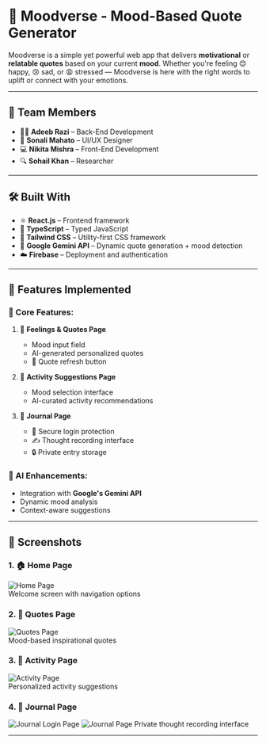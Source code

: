# 🌈 Moodverse - Mood-Based Quote Generator

Moodverse is a simple yet powerful web app that delivers **motivational** or **relatable quotes** based on your current **mood**. Whether you're feeling 😊 happy, 😢 sad, or 😩 stressed — Moodverse is here with the right words to uplift or connect with your emotions.

---

## 👥 Team Members

- 👨‍💻 **Adeeb Razi** – Back-End Development  
- 🎨 **Sonali Mahato** – UI/UX Designer 
- 💻 **Nikita Mishra** – Front-End Development 
- 🔍 **Sohail Khan** – Researcher  

---

## 🛠️ Built With

- ⚛️ **React.js** – Frontend framework  
- 🔷 **TypeScript** – Typed JavaScript  
- 🎨 **Tailwind CSS** – Utility-first CSS framework  
- 🤖 **Google Gemini API** – Dynamic quote generation + mood detection  
- ☁️ **Firebase** – Deployment and authentication  

---

## 🎯 Features Implemented

### 🌟 Core Features:
1. 📝 **Feelings & Quotes Page**  
   - Mood input field  
   - AI-generated personalized quotes  
   - 🔁 Quote refresh button  

2. 🎯 **Activity Suggestions Page**  
   - Mood selection interface  
   - AI-curated activity recommendations  

3. 📔 **Journal Page**  
   - 🔐 Secure login protection  
   - ✍️ Thought recording interface  
   - 🔒 Private entry storage  

### 🤖 AI Enhancements:
- Integration with **Google's Gemini API**  
- Dynamic mood analysis  
- Context-aware suggestions  

---

## 📸 Screenshots


### 1. 🏠 Home Page  
![Home Page](https://i.postimg.cc/jj7YKwcP/Home-page.jpg)  
Welcome screen with navigation options  

### 2. 💬 Quotes Page  
![Quotes Page](https://i.postimg.cc/pXWZtwCB/Quotes-page.jpg)  
Mood-based inspirational quotes  

### 3. 🎨 Activity Page  
![Activity Page](https://i.postimg.cc/QCk0qsbF/Activity-page.jpg)  
Personalized activity suggestions  

### 4. 📓 Journal Page  
![Journal Login Page](https://i.postimg.cc/PxKjFGKR/Journal-login-page.jpg)
![Journal Page](https://i.postimg.cc/RVkjdV40/Journal-page.jpg)
Private thought recording interface  

---

